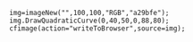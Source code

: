 
```luceescript+trycf
	img=imageNew("",100,100,"RGB","a29bfe");
	img.DrawQuadraticCurve(0,40,50,0,88,80);
	cfimage(action="writeToBrowser",source=img);
```